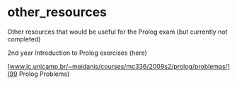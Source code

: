 # other_resources

Other resources that would be useful for the Prolog exam (but
currently not completed)

2nd year Introduction to Prolog exercises (here)

[www.ic.unicamp.br/~meidanis/courses/mc336/2009s2/prolog/problemas/](99
Prolog Problems)



